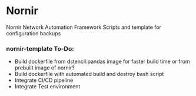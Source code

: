 # Nornir
Nornir Network Automation Framework Scripts and template for configuration backups

### nornir-template To-Do:
- Build dockerfile from dstencil:pandas image for faster build time or from prebuilt image of nornir?
- Build dockerfile with automated build and destroy bash script
- Integrate CI/CD pipeline
- Integrate Test environment
